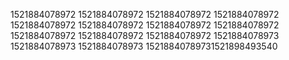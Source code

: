 1521884078972
1521884078972
1521884078972
1521884078972
1521884078972
1521884078972
1521884078972
1521884078972
1521884078972
1521884078972
1521884078972
1521884078973
1521884078973
1521884078973
15218840789731521898493540